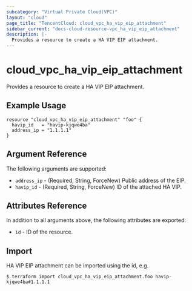 ```yaml
---
subcategory: "Virtual Private Cloud(VPC)"
layout: "cloud"
page_title: "TencentCloud: cloud_vpc_ha_vip_eip_attachment"
sidebar_current: "docs-cloud-resource-vpc_ha_vip_eip_attachment"
description: |-
  Provides a resource to create a HA VIP EIP attachment.
---
```


# cloud_vpc_ha_vip_eip_attachment

Provides a resource to create a HA VIP EIP attachment.

## Example Usage

```hcl
resource "cloud_vpc_ha_vip_eip_attachment" "foo" {
  havip_id   = "havip-kjqwe4ba"
  address_ip = "1.1.1.1"
}
```

## Argument Reference

The following arguments are supported:

* `address_ip` - (Required, String, ForceNew) Public address of the EIP.
* `havip_id` - (Required, String, ForceNew) ID of the attached HA VIP.

## Attributes Reference

In addition to all arguments above, the following attributes are exported:

* `id` - ID of the resource.



## Import

HA VIP EIP attachment can be imported using the id, e.g.

```
$ terraform import cloud_vpc_ha_vip_eip_attachment.foo havip-kjqwe4ba#1.1.1.1
```

